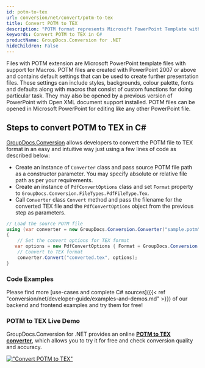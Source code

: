 ```yaml
---
id: potm-to-tex
url: conversion/net/convert/potm-to-tex
title: Convert POTM to TEX
description: "POTM format represents Microsoft PowerPoint Template with .potm extension. Learn how to convert POTM to TEX file programmatically in C# language using GroupDocs.Conversion for .NET library."
keywords: Convert POTM to TEX in C#
productName: GroupDocs.Conversion for .NET
hideChildren: False
---
```


Files with POTM extension are Microsoft PowerPoint template files with support for Macros. POTM files are created with PowerPoint 2007 or above and contains default settings that can be used to create further presentation files. These settings can include styles, backgrounds, colour palette, fonts and defaults along with macros that consist of custom functions for doing particular task. They may also be opened by a previous version of PowerPoint with Open XML document support installed. POTM files can be opened in Microsoft PowerPoint for editing like any other PowerPoint file.

## Steps to convert POTM to TEX in C#

[GroupDocs.Conversion](https://products.groupdocs.com/conversion/net) allows developers to convert the POTM file to TEX format in an easy and intuitive way just using a few lines of code as described below:

* Create an instance of `Converter` class and pass source POTM file path as a constructor parameter. You may specify absolute or relative file path as per your requirements. 
* Create an instance of `PdfConvertOptions` class and set `Format` property to `GroupDocs.Conversion.FileTypes.PdfFileType.Tex`.
* Call `Converter` class `Convert` method and pass the filename for the converted TEX file and the `PdfConvertOptions` object from the previous step as parameters.

```csharp
// Load the source POTM file
using (var converter = new GroupDocs.Conversion.Converter("sample.potm"))
{
    // Set the convert options for TEX format
   var options = new PdfConvertOptions { Format = GroupDocs.Conversion.FileTypes.PdfFileType.Tex };
    // Convert to TEX format
    converter.Convert("converted.tex", options);
}
```

### Code Examples

Please find more [use-cases and complete C# sources]({{< ref "conversion/net/developer-guide/examples-and-demos.md" >}}) of our backend and frontend examples and try them for free!

### POTM to TEX Live Demo

GroupDocs.Conversion for .NET provides an online [**POTM to TEX converter**](https://products.groupdocs.app/conversion/potm-to-tex), which allows you to try it for free and check conversion quality and accuracy.

[!["Convert POTM to TEX"](conversion/net/images/convert-to-tex/convert-potm-to-tex.png)](https://products.groupdocs.app/conversion/potm-to-tex)